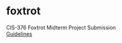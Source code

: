 # foxtrot
CIS-376 Foxtrot Midterm Project Submission  
[Guidelines](https://gist.github.com/barrycumbie/b7ed5ce56858cf383ab22ddd73e26c78)
